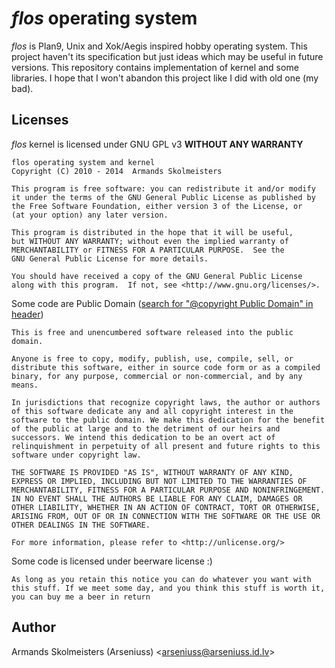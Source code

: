 # _flos_ operating system #

_flos_ is Plan9, Unix and Xok/Aegis inspired hobby operating system. This 
project haven't its specification but just ideas which may be useful in future 
versions. This repository contains implementation of kernel and 
some libraries.
I hope that I won't abandon this project like I did with old one (my bad).

## Licenses ##

_flos_ kernel is licensed under GNU GPL v3 __WITHOUT ANY WARRANTY__

    flos operating system and kernel
    Copyright (C) 2010 - 2014  Armands Skolmeisters

    This program is free software: you can redistribute it and/or modify
    it under the terms of the GNU General Public License as published by
    the Free Software Foundation, either version 3 of the License, or
    (at your option) any later version.

    This program is distributed in the hope that it will be useful,
    but WITHOUT ANY WARRANTY; without even the implied warranty of
    MERCHANTABILITY or FITNESS FOR A PARTICULAR PURPOSE.  See the
    GNU General Public License for more details.

    You should have received a copy of the GNU General Public License
    along with this program.  If not, see <http://www.gnu.org/licenses/>.

Some code are Public Domain ([search for "@copyright Public Domain" in header](https://github.com/arseniuss/flos/search?q=%40copyright+Public+Domain&type=Code))

    This is free and unencumbered software released into the public domain.

    Anyone is free to copy, modify, publish, use, compile, sell, or
    distribute this software, either in source code form or as a compiled
    binary, for any purpose, commercial or non-commercial, and by any
    means.

    In jurisdictions that recognize copyright laws, the author or authors
    of this software dedicate any and all copyright interest in the
    software to the public domain. We make this dedication for the benefit
    of the public at large and to the detriment of our heirs and
    successors. We intend this dedication to be an overt act of
    relinquishment in perpetuity of all present and future rights to this
    software under copyright law.

    THE SOFTWARE IS PROVIDED "AS IS", WITHOUT WARRANTY OF ANY KIND,
    EXPRESS OR IMPLIED, INCLUDING BUT NOT LIMITED TO THE WARRANTIES OF
    MERCHANTABILITY, FITNESS FOR A PARTICULAR PURPOSE AND NONINFRINGEMENT.
    IN NO EVENT SHALL THE AUTHORS BE LIABLE FOR ANY CLAIM, DAMAGES OR
    OTHER LIABILITY, WHETHER IN AN ACTION OF CONTRACT, TORT OR OTHERWISE,
    ARISING FROM, OUT OF OR IN CONNECTION WITH THE SOFTWARE OR THE USE OR
    OTHER DEALINGS IN THE SOFTWARE.

    For more information, please refer to <http://unlicense.org/>

Some code is licensed under beerware license :)

    As long as you retain this notice you can do whatever you want with
    this stuff. If we meet some day, and you think this stuff is worth it,
    you can buy me a beer in return

## Author ##

Armands Skolmeisters (Arseniuss) <[arseniuss@arseniuss.id.lv](mailto:arseniuss@arseniuss.id.lv)>


